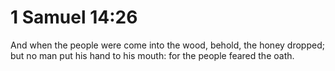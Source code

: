 # 1 Samuel 14:26

And when the people were come into the wood, behold, the honey dropped; but no man put his hand to his mouth: for the people feared the oath.